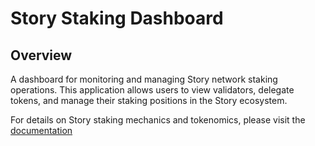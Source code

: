 # Story Staking Dashboard

## Overview

A dashboard for monitoring and managing Story network staking operations. This application allows users to view validators, delegate tokens, and manage their staking positions in the Story ecosystem.

For details on Story staking mechanics and tokenomics, please visit the [documentation](https://docs.story.foundation/tokenomics-staking)
